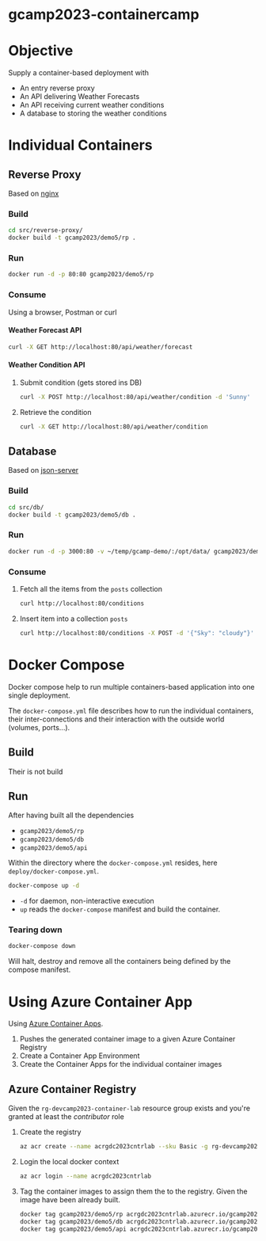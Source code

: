 # gcamp2023-containercamp

# Objective

Supply a container-based deployment with

- An entry reverse proxy
- An API delivering Weather Forecasts
- An API receiving current weather conditions
- A database to storing the weather conditions

# Individual Containers

## Reverse Proxy

Based on [nginx](https://hub.docker.com/_/nginx/)

### Build

```bash
cd src/reverse-proxy/
docker build -t gcamp2023/demo5/rp .
```

### Run
```sh
docker run -d -p 80:80 gcamp2023/demo5/rp
```

### Consume

Using a browser, Postman or curl

#### Weather Forecast API

```bash
curl -X GET http://localhost:80/api/weather/forecast
```

#### Weather Condition API

1. Submit condition (gets stored ins DB)
   ```bash
   curl -X POST http://localhost:80/api/weather/condition -d 'Sunny'
   ```
1. Retrieve the condition
   ```bash
   curl -X GET http://localhost:80/api/weather/condition
   ```

## Database

Based on [json-server](https://github.com/typicode/json-server)

### Build

```bash
cd src/db/
docker build -t gcamp2023/demo5/db .
```

### Run

```sh
docker run -d -p 3000:80 -v ~/temp/gcamp-demo/:/opt/data/ gcamp2023/demo5/db
```

### Consume

1. Fetch all the items from the `posts` collection
   ```bash
   curl http://localhost:80/conditions
   ```
2. Insert item into a collection `posts`
   ```bash
   curl http://localhost:80/conditions -X POST -d '{"Sky": "cloudy"}'
   ```

# Docker Compose

Docker compose help to run multiple containers-based application into one single deployment.

The `docker-compose.yml` file describes how to run the individual containers, their inter-connections and their interaction with the outside world (volumes, ports...).

## Build

Their is not build

## Run

After having built all the dependencies

- `gcamp2023/demo5/rp`
- `gcamp2023/demo5/db`
- `gcamp2023/demo5/api`

Within the directory where the `docker-compose.yml` resides, here `deploy/docker-compose.yml`.

```bash
docker-compose up -d
```

- `-d` for daemon, non-interactive execution
- `up` reads the `docker-compose` manifest and build the container.

### Tearing down
```bash
docker-compose down
```

Will halt, destroy and remove all the containers being defined by the compose manifest.

# Using Azure Container App

Using [Azure Container Apps](https://learn.microsoft.com/en-us/azure/container-apps/overview).

1. Pushes the generated container image to a given Azure Container Registry
2. Create a Container App Environment
3. Create the Container Apps for the individual container images

## Azure Container Registry

Given the `rg-devcamp2023-container-lab` resource group exists and you're granted at least the _contributor_ role

1. Create the registry
   ```bash
   az acr create --name acrgdc2023cntrlab --sku Basic -g rg-devcamp2023-container-lab
   ```
2. Login the local docker context
   ```bash
   az acr login --name acrgdc2023cntrlab
   ```
3. Tag the container images to assign them the to the registry. Given the image have been already built.
   ```bash
   docker tag gcamp2023/demo5/rp acrgdc2023cntrlab.azurecr.io/gcamp2023/demo5/rp
   docker tag gcamp2023/demo5/db acrgdc2023cntrlab.azurecr.io/gcamp2023/demo5/db
   docker tag gcamp2023/demo5/api acrgdc2023cntrlab.azurecr.io/gcamp2023/demo5/api
   ```
